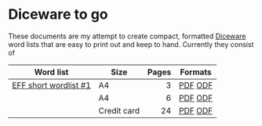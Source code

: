 # Diceware to go

These documents are my attempt to create compact, formatted [Diceware] word lists that are easy to print out and keep to hand. Currently they consist of 

| Word list               | Size         | Pages | Formats                   |
|-------------------------|--------------|------:|---------------------------|
| [EFF short wordlist #1] | A4           | 3     | [PDF][1] [ODF][2]         |
|                         | A4           | 6     | [PDF][2] [ODF][5]         |
|                         | Credit card  | 24    | [PDF][4] [ODF][6]         |

[diceware]: http://world.std.com/~reinhold/diceware.html
[EFF short wordlist #1]: https://www.eff.org/dice
[1]: ./diceware-eff-short-1-a4-3-pg.pdf
[2]: ./diceware-eff-short-1-a4-3-pg.odt
[3]: ./diceware-eff-short-1-a4-6-pg.pdf
[4]: ./diceware-eff-short-1-a4-6-pg.odt
[5]: ./diceware-eff-short-1-cc-24-pg.pdf
[6]: ./diceware-eff-short-1-cc-24-pg.odt
